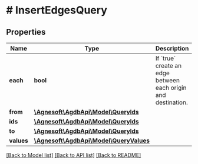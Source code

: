 # # InsertEdgesQuery

## Properties

Name | Type | Description | Notes
------------ | ------------- | ------------- | -------------
**each** | **bool** | If &#x60;true&#x60; create an edge between each origin and destination. |
**from** | [**\Agnesoft\\AgdbApi\Model\QueryIds**](QueryIds.md) |  |
**ids** | [**\Agnesoft\\AgdbApi\Model\QueryIds**](QueryIds.md) |  |
**to** | [**\Agnesoft\\AgdbApi\Model\QueryIds**](QueryIds.md) |  |
**values** | [**\Agnesoft\\AgdbApi\Model\QueryValues**](QueryValues.md) |  |

[[Back to Model list]](../../README.md#models) [[Back to API list]](../../README.md#endpoints) [[Back to README]](../../README.md)
